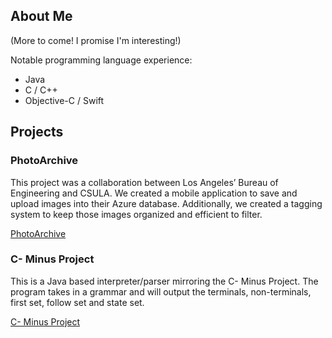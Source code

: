 ## About Me

(More to come! I promise I'm interesting!)

Notable programming language experience:
  - Java
  - C / C++
  - Objective-C / Swift

## Projects

### PhotoArchive

This project was a collaboration between Los Angeles’ Bureau of Engineering and CSULA. We created a mobile application to save and upload images into their Azure database. Additionally, we created a tagging system to keep those images organized and efficient to filter.

[PhotoArchive](https://pgulegin.github.io/PhotoArchive---Azure-Version/)

### C- Minus Project

This is a Java based interpreter/parser mirroring the C- Minus Project. The program takes in a grammar and will output the terminals, non-terminals, first set, follow set and state set.

[C- Minus Project](https://pgulegin.github.io/C--Minus-Project/)
